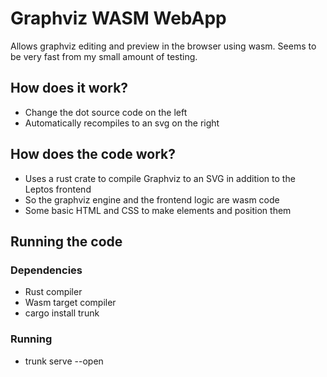 # Graphviz WASM WebApp
Allows graphviz editing and preview in the browser using wasm.
Seems to be very fast from my small amount of testing.
## How does it work?
- Change the dot source code on the left
- Automatically recompiles to an svg on the right
## How does the code work?
- Uses a rust crate to compile Graphviz to an SVG in addition to the Leptos frontend
- So the graphviz engine and the frontend logic are wasm code
- Some basic HTML and CSS to make elements and position them
## Running the code
### Dependencies
- Rust compiler
- Wasm target compiler
- cargo install trunk
### Running
- trunk serve --open